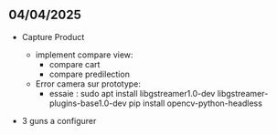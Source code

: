 ## 04/04/2025
- Capture Product
    - implement compare view:
        - compare cart
        - compare predilection
    - Error camera sur prototype:
        - essaie :  sudo apt install libgstreamer1.0-dev libgstreamer-plugins-base1.0-dev
                    pip install opencv-python-headless


- 3 guns a configurer



